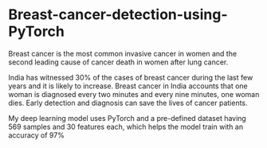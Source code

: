 # Breast-cancer-detection-using-PyTorch
Breast cancer is the most common invasive cancer in 
women and the second leading cause of cancer death in 
women after lung cancer.

India has witnessed 30% of the cases of breast cancer during 
the last few years and it is likely to increase. 
Breast cancer in India accounts that one woman is 
diagnosed every two minutes and every nine minutes, 
one woman dies. Early detection and diagnosis can 
save the lives of cancer patients.

My deep learning model uses PyTorch and a pre-defined 
dataset having 569 samples and 30 features each, 
which helps the model train with an accuracy of 97%